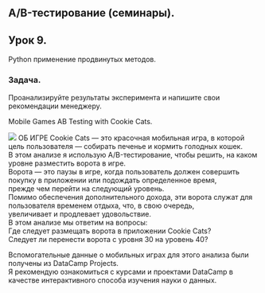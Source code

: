 ## A/B-тестирование (семинары).
## Урок 9.  
Python применение продвинутых методов.

### Задача.  
Проанализируйте результаты эксперимента и напишите свои рекомендации менеджеру.

Mobile Games AB Testing with Cookie Cats.
  
![](C:/Users/BETEPOK/Documents/AB_Testing/HW_9/1.jpg)
ОБ ИГРЕ
Cookie Cats — это красочная мобильная игра, в которой цель пользователя — собирать печенье и кормить голодных кошек.  
В этом анализе я использую A/B-тестирование, чтобы решить, на каком уровне разместить ворота в игре.  
Ворота — это паузы в игре, когда пользователь должен совершить покупку в приложении или подождать определенное время,  
прежде чем перейти на следующий уровень.   
Помимо обеспечения дополнительного дохода, эти ворота служат для пользователя временем отдыха, что, в свою очередь,  
увеличивает и продлевает удовольствие.  
В этом анализе мы ответим на вопросы:  
Где следует размещать ворота в приложении Cookie Cats?  
Следует ли перенести ворота с уровня 30 на уровень 40?

Вспомогательные данные о мобильных играх для этого анализа были получены из DataCamp Projects.  
Я рекомендую ознакомиться с курсами и проектами DataCamp в качестве интерактивного способа изучения науки о данных.